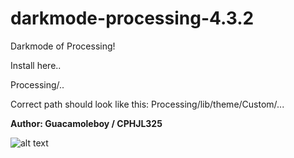 # darkmode-processing-4.3.2
Darkmode of Processing!

Install here..

Processing/..

Correct path should look like this:
Processing/lib/theme/Custom/...

**Author: Guacamoleboy / CPHJL325**

![alt text]([https://github.com/Guacamoleboy//blob/[branch]/image.jpg](https://github.com/Guacamoleboy/darkmode-processing-4.3.2/blob/main/DONT%20USE/1.jpg)?raw=true)
